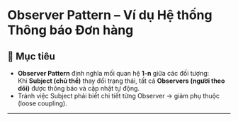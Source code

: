 # Observer Pattern – Ví dụ Hệ thống Thông báo Đơn hàng

## 🎯 Mục tiêu
- **Observer Pattern** định nghĩa mối quan hệ **1-n** giữa các đối tượng:  
  Khi **Subject (chủ thể)** thay đổi trạng thái, tất cả **Observers (người theo dõi)** được thông báo và cập nhật tự động.  
- Tránh việc Subject phải biết chi tiết từng Observer → giảm phụ thuộc (loose coupling).

---